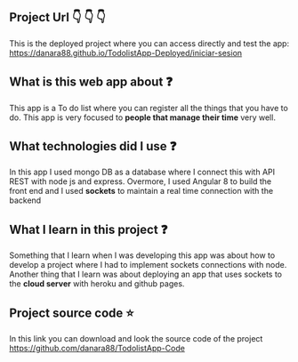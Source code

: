 
## Project Url :point_down: :point_down: :point_down:
This is the deployed project where you can access directly and test the app:
https://danara88.github.io/TodolistApp-Deployed/iniciar-sesion

## What is this web app about :question:
This app is a To do list where you can register all the things that you have to do. This app is very focused to **people that manage their time** very well.

## What technologies did I use :question:
In this app I used mongo DB as a database where I connect this with API REST with node js and express. Overmore, I used Angular 8 to build the front end and I used **sockets** to maintain a real time connection with the backend

## What I learn in this project :question:
Something that I learn when I was developing this app was about how to develop a project where I had to implement sockets connections with node. Another thing that I learn was about deploying an app that uses sockets to the **cloud server** with heroku and github pages.

## Project source code :star:
In this link you can download and look the source code of the project
https://github.com/danara88/TodolistApp-Code
